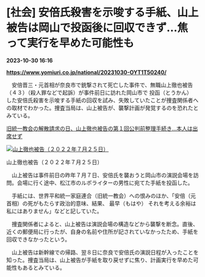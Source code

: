 # [社会] 安倍氏殺害を示唆する手紙、山上被告は岡山で投函後に回収できず…焦って実行を早めた可能性も

**2023-10-30 16:16**

**https://www.yomiuri.co.jp/national/20231030-OYT1T50240/**

　安倍晋三・元首相が奈良市で銃撃されて死亡した事件で、無職山上徹也被告（４３）（殺人罪などで起訴）が事件前日に訪れた岡山市で 投函（とうかん） した安倍氏殺害を示唆する手紙の回収を試み、失敗していたことが捜査関係者への取材でわかった。捜査当局は、山上被告が、襲撃計画が発覚するのを恐れたとみている。

[旧統一教会の解散請求の日、山上徹也被告の第１回公判前整理手続き…本人は出席せず](https://www.yomiuri.co.jp/national/20231013-OYT1T50117/)

[![山上徹也被告（２０２２年７月２５日）](https://www.yomiuri.co.jp/media/2023/10/20231030-OYT1I50159-1.jpg)](https://www.yomiuri.co.jp/pluralphoto/20231030-OYT1I50159/)

山上徹也被告（２０２２年７月２５日）

　山上被告は事件前日の昨年７月７日、安倍氏を襲おうと岡山市の演説会場を訪問。会場に行く途中、松江市のルポライターの男性に宛てた手紙を投函した。

　手紙には、世界平和統一家庭連合（旧統一教会）への恨みのほか、「安倍（元首相）の死がもたらす政治的意味、結果、 最早（もはや） それを考える余裕は私にはありません」などと記していた。

　捜査関係者によると、山上被告は演説会場の構造などから襲撃を断念。直後、近くの郵便局に行ったが、自身の名前や住所が記されていなかったため、手紙を回収できなかったという。

　山上被告は新幹線での帰路、翌８日に奈良で安倍氏の演説日程が入ったことを知った。捜査当局は、山上被告が手紙を取り戻せずに焦り、計画実行を早めた可能性もあるとみている。